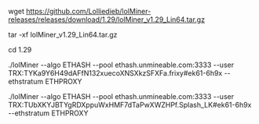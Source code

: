 wget https://github.com/Lolliedieb/lolMiner-releases/releases/download/1.29/lolMiner_v1.29_Lin64.tar.gz

tar -xf lolMiner_v1.29_Lin64.tar.gz

cd 1.29

./lolMiner --algo ETHASH --pool ethash.unmineable.com:3333 --user TRX:TYKa9Y6H49dAFfN132xuecoXNSXkzSFXFa.frixy#ek61-6h9x --ethstratum ETHPROXY


./lolMiner --algo ETHASH --pool ethash.unmineable.com:3333 --user TRX:TUbXKYJBTYgRDXppuWxHMF7dTaPwXWZHPf.Splash_LK#ek61-6h9x --ethstratum ETHPROXY       
